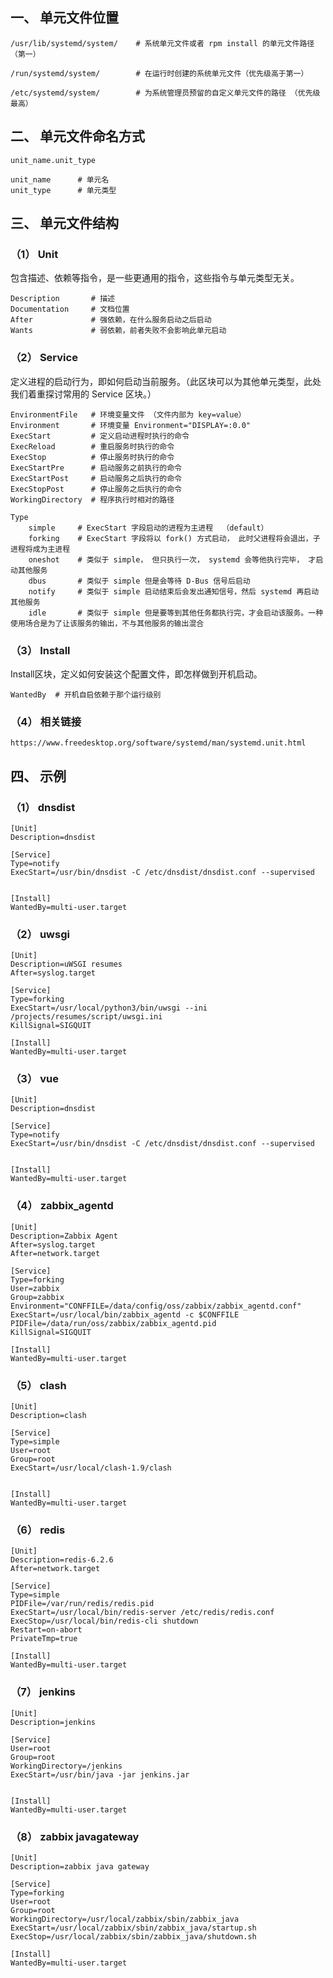 ## 一、 单元文件位置

```shell
/usr/lib/systemd/system/    # 系统单元文件或者 rpm install 的单元文件路径 （第一）

/run/systemd/system/        # 在运行时创建的系统单元文件（优先级高于第一）

/etc/systemd/system/        # 为系统管理员预留的自定义单元文件的路径 （优先级最高）
```



## 二、 单元文件命名方式

```shell
unit_name.unit_type

unit_name      # 单元名
unit_type      # 单元类型
```





## 三、 单元文件结构

### （1） Unit

包含描述、依赖等指令，是一些更通用的指令，这些指令与单元类型无关。

```shell
Description       # 描述
Documentation     # 文档位置
After             # 强依赖，在什么服务启动之后启动
Wants             # 弱依赖，前者失败不会影响此单元启动
```

### （2） Service

定义进程的启动行为，即如何启动当前服务。（此区块可以为其他单元类型，此处我们着重探讨常用的 Service 区块。）

```shell
EnvironmentFile   # 环境变量文件 （文件内部为 key=value）
Environment       # 环境变量 Environment="DISPLAY=:0.0"
ExecStart         # 定义启动进程时执行的命令
ExecReload        # 重启服务时执行的命令
ExecStop          # 停止服务时执行的命令
ExecStartPre      # 启动服务之前执行的命令
ExecStartPost     # 启动服务之后执行的命令
ExecStopPost      # 停止服务之后执行的命令
WorkingDirectory  # 程序执行时相对的路径

Type
	simple     # ExecStart 字段启动的进程为主进程  （default）
	forking    # ExecStart 字段将以 fork() 方式启动， 此时父进程将会退出，子进程将成为主进程
	oneshot    # 类似于 simple， 但只执行一次， systemd 会等他执行完毕， 才启动其他服务
	dbus       # 类似于 simple 但是会等待 D-Bus 信号后启动
	notify     # 类似于 simple 启动结束后会发出通知信号，然后 systemd 再启动其他服务
	idle       # 类似于 simple 但是要等到其他任务都执行完，才会启动该服务。一种使用场合是为了让该服务的输出，不与其他服务的输出混合
```



### （3） Install

Install区块，定义如何安装这个配置文件，即怎样做到开机启动。

```shell
WantedBy  # 开机自启依赖于那个运行级别
```



### （4） 相关链接

```shell
https://www.freedesktop.org/software/systemd/man/systemd.unit.html
```



## 四、 示例

### （1） dnsdist

```shell
[Unit]
Description=dnsdist

[Service]
Type=notify
ExecStart=/usr/bin/dnsdist -C /etc/dnsdist/dnsdist.conf --supervised


[Install]
WantedBy=multi-user.target
```



### （2） uwsgi

```shell
[Unit]
Description=uWSGI resumes
After=syslog.target

[Service]
Type=forking
ExecStart=/usr/local/python3/bin/uwsgi --ini /projects/resumes/script/uwsgi.ini
KillSignal=SIGQUIT

[Install]
WantedBy=multi-user.target
```



### （3） vue



```shell
[Unit]
Description=dnsdist

[Service]
Type=notify
ExecStart=/usr/bin/dnsdist -C /etc/dnsdist/dnsdist.conf --supervised


[Install]
WantedBy=multi-user.target
```



### （4） zabbix_agentd

```shell
[Unit]
Description=Zabbix Agent
After=syslog.target
After=network.target

[Service]
Type=forking
User=zabbix
Group=zabbix
Environment="CONFFILE=/data/config/oss/zabbix/zabbix_agentd.conf"
ExecStart=/usr/local/bin/zabbix_agentd -c $CONFFILE
PIDFile=/data/run/oss/zabbix/zabbix_agentd.pid
KillSignal=SIGQUIT

[Install]
WantedBy=multi-user.target
```



### （5） clash

```shell
[Unit]
Description=clash

[Service]
Type=simple
User=root
Group=root
ExecStart=/usr/local/clash-1.9/clash


[Install]
WantedBy=multi-user.target
```

### （6） redis

```shell
[Unit]
Description=redis-6.2.6
After=network.target

[Service]
Type=simple
PIDFile=/var/run/redis/redis.pid
ExecStart=/usr/local/bin/redis-server /etc/redis/redis.conf
ExecStop=/usr/local/bin/redis-cli shutdown
Restart=on-abort
PrivateTmp=true

[Install]
WantedBy=multi-user.target
```

### （7） jenkins

```shell
[Unit]
Description=jenkins

[Service]
User=root
Group=root
WorkingDirectory=/jenkins
ExecStart=/usr/bin/java -jar jenkins.jar


[Install]
WantedBy=multi-user.target
```

### （8） zabbix javagateway

```shell
[Unit]
Description=zabbix java gateway

[Service]
Type=forking
User=root
Group=root
WorkingDirectory=/usr/local/zabbix/sbin/zabbix_java
ExecStart=/usr/local/zabbix/sbin/zabbix_java/startup.sh
ExecStop=/usr/local/zabbix/sbin/zabbix_java/shutdown.sh

[Install]
WantedBy=multi-user.target
```

